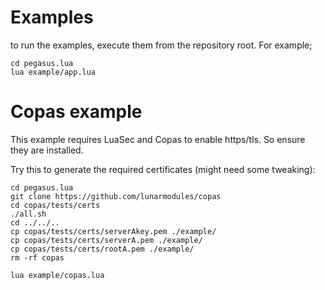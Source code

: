 # Examples

to run the examples, execute them from the repository root. For example;

    cd pegasus.lua
    lua example/app.lua

# Copas example

This example requires LuaSec and Copas to enable https/tls. So ensure they
are installed.

Try this to generate the required certificates (might need some tweaking):

    cd pegasus.lua
    git clone https://github.com/lunarmodules/copas
    cd copas/tests/certs
    ./all.sh
    cd ../../..
    cp copas/tests/certs/serverAkey.pem ./example/
    cp copas/tests/certs/serverA.pem ./example/
    cp copas/tests/certs/rootA.pem ./example/
    rm -rf copas

    lua example/copas.lua

